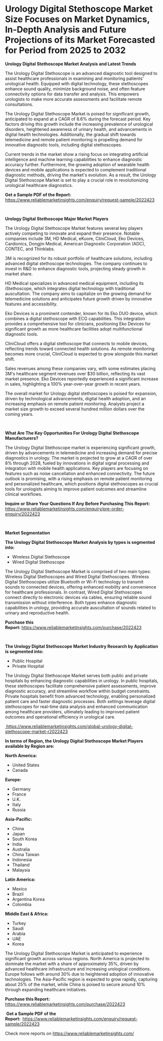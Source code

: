 <p><h1>Urology Digital Stethoscope Market Size Focuses on Market Dynamics, In-Depth Analysis and Future Projections of its Market Forecasted for Period from 2025 to 2032</h1></p><p><strong>Urology Digital Stethoscope Market Analysis and Latest Trends</strong></p>
<p><p>The Urology Digital Stethoscope is an advanced diagnostic tool designed to assist healthcare professionals in examining and monitoring patients' urological health. Equipped with digital technology, these stethoscopes enhance sound quality, minimize background noise, and often feature connectivity options for data transfer and analysis. This empowers urologists to make more accurate assessments and facilitate remote consultations.</p><p>The Urology Digital Stethoscope Market is poised for significant growth, anticipated to expand at a CAGR of 8.6% during the forecast period. Key factors driving this growth include the increasing prevalence of urological disorders, heightened awareness of urinary health, and advancements in digital health technologies. Additionally, the gradual shift towards telemedicine and remote patient monitoring is propelling demand for innovative diagnostic tools, including digital stethoscopes.</p><p>Current trends in the market show a rising focus on integrating artificial intelligence and machine learning capabilities to enhance diagnostic accuracy further. Furthermore, the growing adoption of wearable health devices and mobile applications is expected to complement traditional diagnostic methods, driving the market's evolution. As a result, the Urology Digital Stethoscope Market is set to play a crucial role in revolutionizing urological healthcare diagnostics.</p></p>
<p><strong>Get a Sample PDF of the Report:&nbsp;</strong> <a href="https://www.reliablemarketinsights.com/enquiry/request-sample/2022423?utm_campaign=2593&utm_medium=2&utm_source=Github&utm_content=ia&utm_term=29032025&utm_id=urology-digital-stethoscope">https://www.reliablemarketinsights.com/enquiry/request-sample/2022423</a></p>
<p>&nbsp;</p>
<p><strong>Urology Digital Stethoscope Major Market Players</strong></p>
<p><p>The Urology Digital Stethoscope Market features several key players actively competing to innovate and expand their presence. Notable companies include 3M, HD Medical, eKuore, CliniCloud, Eko Devices, Cardionics, Dongjin Medical, American Diagnostic Corporation (ADC), CONTEC, and Thinklabs. </p><p>3M is recognized for its robust portfolio of healthcare solutions, including advanced digital stethoscope technologies. The company continues to invest in R&D to enhance diagnostic tools, projecting steady growth in market share.</p><p>HD Medical specializes in advanced medical equipment, including its iStethoscope, which integrates digital technology with traditional auscultation. The company aims to capitalize on the growing demand for telemedicine solutions and anticipates future growth driven by innovative features and accessibility.</p><p>Eko Devices is a prominent contender, known for its Eko DUO device, which combines a digital stethoscope with ECG capabilities. This integration provides a comprehensive tool for clinicians, positioning Eko Devices for significant growth as more healthcare facilities adopt multifunctional diagnostic tools.</p><p>CliniCloud offers a digital stethoscope that connects to mobile devices, reflecting trends toward connected health solutions. As remote monitoring becomes more crucial, CliniCloud is expected to grow alongside this market shift.</p><p>Sales revenues among these companies vary, with some estimates placing 3M's healthcare segment revenues over $30 billion, reflecting its vast market presence. Eko Devices reportedly experienced a significant increase in sales, highlighting a 100% year-over-year growth in recent years. </p><p>The overall market for Urology digital stethoscopes is poised for expansion, driven by technological advancements, digital health adoption, and an increasing emphasis on remote patient monitoring. Analysts project a market size growth to exceed several hundred million dollars over the coming years.</p></p>
<p>&nbsp;</p>
<p><strong>What Are The Key Opportunities For Urology Digital Stethoscope Manufacturers?</strong></p>
<p><p>The Urology Digital Stethoscope market is experiencing significant growth, driven by advancements in telemedicine and increasing demand for precise diagnostics in urology. The market is projected to grow at a CAGR of over 8% through 2028, fueled by innovations in digital signal processing and integration with mobile health applications. Key players are focusing on features such as noise cancellation and enhanced connectivity. The future outlook is promising, with a rising emphasis on remote patient monitoring and personalized healthcare, which positions digital stethoscopes as crucial tools for urologists aiming to improve patient outcomes and streamline clinical workflows.</p></p>
<p><strong>Inquire or Share Your Questions If Any Before Purchasing This Report:</strong> <a href="https://www.reliablemarketinsights.com/enquiry/pre-order-enquiry/2022423?utm_campaign=2593&utm_medium=2&utm_source=Github&utm_content=ia&utm_term=29032025&utm_id=urology-digital-stethoscope">https://www.reliablemarketinsights.com/enquiry/pre-order-enquiry/2022423</a></p>
<p>&nbsp;</p>
<p><strong>Market Segmentation</strong></p>
<p><strong>The Urology Digital Stethoscope Market Analysis by types is segmented into:</strong></p>
<p><ul><li>Wireless Digital Stethoscope</li><li>Wired Digital Stethoscope</li></ul></p>
<p><p>The Urology Digital Stethoscope Market is comprised of two main types: Wireless Digital Stethoscopes and Wired Digital Stethoscopes. Wireless Digital Stethoscopes utilize Bluetooth or Wi-Fi technology to transmit sounds to connected devices, offering enhanced mobility and convenience for healthcare professionals. In contrast, Wired Digital Stethoscopes connect directly to electronic devices via cables, ensuring reliable sound transmission without interference. Both types enhance diagnostic capabilities in urology, providing accurate auscultation of sounds related to urinary and reproductive health.</p></p>
<p><strong>Purchase this Report:&nbsp;</strong><a href="https://www.reliablemarketinsights.com/purchase/2022423?utm_campaign=2593&utm_medium=2&utm_source=Github&utm_content=ia&utm_term=29032025&utm_id=urology-digital-stethoscope">https://www.reliablemarketinsights.com/purchase/2022423</a></p>
<p>&nbsp;</p>
<p><strong>The Urology Digital Stethoscope Market Industry Research by Application is segmented into:</strong></p>
<p><ul><li>Public Hospital</li><li>Private Hospital</li></ul></p>
<p><p>The Urology Digital Stethoscope Market serves both public and private hospitals by enhancing diagnostic capabilities in urology. In public hospitals, these stethoscopes facilitate comprehensive patient assessments, improve diagnostic accuracy, and streamline workflow within budget constraints. Private hospitals benefit from advanced technology, enabling personalized patient care and faster diagnostic processes. Both settings leverage digital stethoscopes for real-time data analysis and enhanced communication among healthcare providers, ultimately leading to improved patient outcomes and operational efficiency in urological care.</p></p>
<p><a href="https://www.reliablemarketinsights.com/global-urology-digital-stethoscope-market-r2022423?utm_campaign=2593&utm_medium=2&utm_source=Github&utm_content=ia&utm_term=29032025&utm_id=urology-digital-stethoscope">&nbsp;https://www.reliablemarketinsights.com/global-urology-digital-stethoscope-market-r2022423</a></p>
<p><strong>In terms of Region, the Urology Digital Stethoscope Market Players available by Region are:</strong></p>
<p>
    <p> <strong> North America: </strong>
        <ul>
            <li>United States</li>
            <li>Canada</li>
        </ul>
        </p> 
    <p> <strong> Europe: </strong>
        <ul>
            <li>Germany</li>
            <li>France</li>
            <li>U.K.</li>
            <li>Italy</li>
            <li>Russia</li>
        </ul>
        </p> 
    <p> <strong> Asia-Pacific: </strong>
        <ul>
            <li>China</li>
            <li>Japan</li>
            <li>South Korea</li>
            <li>India</li>
            <li>Australia</li>
            <li>China Taiwan</li>
            <li>Indonesia</li>
            <li>Thailand</li>
            <li>Malaysia</li>
        </ul>
        </p> 
    <p> <strong> Latin America: </strong>
        <ul>
            <li>Mexico</li>
            <li>Brazil</li>
            <li>Argentina Korea</li>
            <li>Colombia</li>
        </ul>
        </p> 
    <p> <strong> Middle East & Africa: </strong>
        <ul>
            <li>Turkey</li>
            <li>Saudi</li>
            <li>Arabia</li>
            <li>UAE</li>
            <li>Korea</li>
        </ul>
    </p>
    </p>
<p><p>The Urology Digital Stethoscope Market is anticipated to experience significant growth across various regions. North America is projected to dominate the market with a share of approximately 35%, driven by advanced healthcare infrastructure and increasing urological conditions. Europe follows with around 30% due to heightened adoption of innovative technologies. The Asia-Pacific region is expected to grow rapidly, capturing about 25% of the market, while China is poised to secure around 10% through expanding healthcare initiatives.</p></p>
<p><strong>Purchase this Report: </strong><a href="https://www.reliablemarketinsights.com/purchase/2022423?utm_campaign=2593&utm_medium=2&utm_source=Github&utm_content=ia&utm_term=29032025&utm_id=urology-digital-stethoscope">https://www.reliablemarketinsights.com/purchase/2022423</a></p>
<p>&nbsp;<strong>Get a Sample PDF of the Report:&nbsp;&nbsp;</strong><a href="https://www.reliablemarketinsights.com/enquiry/request-sample/2022423?utm_campaign=2593&utm_medium=2&utm_source=Github&utm_content=ia&utm_term=29032025&utm_id=urology-digital-stethoscope">https://www.reliablemarketinsights.com/enquiry/request-sample/2022423</a></p>
<p><strong></strong></p>
<p>Check more reports on <a href="https://www.reliablemarketinsights.com/?utm_campaign=2593&utm_medium=2&utm_source=Github&utm_content=ia&utm_term=29032025&utm_id=urology-digital-stethoscope">https://www.reliablemarketinsights.com/</a></p>